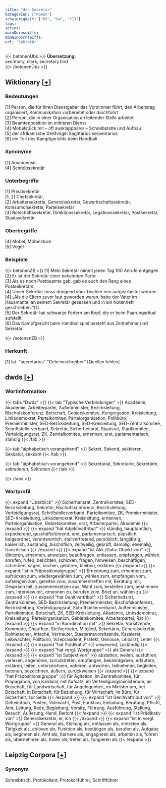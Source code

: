 ```yaml
---
title: "der Sekretär"
kategorien: ["Nomen"]
schwierigkeit: ["k6", "h4", "r13"]
tags:
series:
mainDornseiffs:
domainDornseiffs:
url: "Sekretär"
---
```


{{< betonenÜbs >}}
**Übersetzung:**  
secretary, clerk, secretary bird  
{{< /betonenÜbs >}}

## Wiktionary [[+](https://de.wiktionary.org/wiki/Sekretär)]

### Bedeutungen
[1] Person, die für ihren Dienstgeber das Vorzimmer führt, den Arbeitstag organisiert, Kommunikation vorbereitet oder durchführt  
[2] Person, die in einer Organisation an leitender Stelle arbeitet  
[3] Beamtenposition im mittleren Dienst  
[4] Möbelstück mit – oft ausklappbarer – Schreibplatte und Aufbau  
[5] der afrikanische Greifvogel Sagittarius serpentarius  
[6] ein Teil des Kampfgerichts beim Handball  

### Synonyme
[1] Amanuensis  
[4] Schreibsekretär  

### Unterbegriffe
[1] Privatsekretär  
[1, 2] Chefsekretär,  
[2] Arbeitersekretär, Generalsekretär, Gewerkschaftssekretär, Komsomolsekretär, Parteisekretär  
[3] Botschaftssekretär, Direktionssekretär, Legationssekretär, Postsekretär, Staatssekretär  

### Oberbegriffe
[4] Möbel, Möbelstück  
[5] Vogel  

### Beispiele
{{< betonenZB >}}
[1] Mein Sekretär nimmt jeden Tag 100 Anrufe entgegen.  
[2] Er ist der Sekretär einer bekannten Partei.  
[3] Als es noch Postbeamte gab, gab es auch den Rang eines Postsekretärs.  
[4] Unser Sekretär muss dringend vom Tischler neu aufgearbeitet werden.  
[4] „Als die Eltern zuvor laut geworden waren, hatte der Vater im Hausmantel an seinem Sekretär gesessen und in ein Notenheft geschrieben.“[1]  
[5] Der Sekretär hat schwarze Federn am Kopf, die er beim Paarungsritual aufstellt.  
[6] Das Kampfgericht beim Handballspiel besteht aus Zeitnehmer und Sekretär.  

{{< /betonenZB >}}
### Herkunft
[1] lat. "secretarius" "Geheimschreiber" [Quellen fehlen]  



## dwds [[+](https://www.dwds.de/wb/Sekretär)]

### Wortinformation
{{< tabs "Dwds" >}}
{{< tab "Typische Verbindungen" >}}
Académie, Akademie, Arbeiterpartei, Außenminister, Bezirksleitung, Bischofskonferenz, Botschaft, Gebietskomitee, Kongregation, Kreisleitung, Linksdemokrat, Parteikomitee, Parteiorganisation, Politbüro, Premierminister, SED-Bezirksleitung, SED-Kreisleitung, SED-Zentralkomitee, Schriftstellerverband, Sekretär, Sicherheitsrat, Staatsrat, Stadtkomitee, Verteidigungsrat, ZK, Zentralkomitee, ernennen, erst, parlamentarisch, ständig
{{< /tab >}}

{{< tab "alphabetisch vorangehend" >}}
Sekret, Sekond, sekkieren, Sekkatur, sekkant
{{< /tab >}}

{{< tab "alphabetisch vorangehend" >}}
Sekretariat, Sekretarie, Sekretärin, sekretieren, Sekretion
{{< /tab >}}

{{< /tabs >}}

### Wortprofil
{{< expand "Überblick" >}} Sicherheitsrat, Zentralkomitee, SED-Bezirksleitung, Sekretär, Bischofskonferenz, Bezirksleitung, Verteidigungsrat, Schriftstellerverband, Parteikomitee, ZK, Premierminister, SED-Kreisleitung, Linksdemokrat, Kreisleitung, ernennen, Parteiorganisation, Gebietskomitee, erst, Arbeiterpartei, Akademie {{< /expand >}}
{{< expand "hat Adjektivattribut" >}} ständig, hauptamtlich, expedierend, geschäftsführend, erst, parlamentarisch, päpstlich, beigeordnet, verantwortlich, stellvertretend, persönlich, langjährig, kaiserlich, zuständig, bischöflich, zeitweilig, geprüft, damalig, ehemalig, französisch {{< /expand >}}
{{< expand "ist Akk./Dativ-Objekt von" >}} diktieren, ernennen, anweisen, beauftragen, entlassen, empfangen, wählen, anrufen, rufen, berichten, schicken, fragen, hinweisen, beschäftigen, schreiben, sagen, suchen, gehören, bleiben, erklären {{< /expand >}}
{{< expand "ist in Präpositionalgruppe" >}} Ernennung zum, ernennen zum, aufrücken zum, wiedergewählen zum, wählen zum, empfangen vom, aufsteigen zum, geleiten vom, zusammentreffen mit, Beratung mit, Gespräch mit, zusammensetzen aus, Wahl zum, bestellen zum, bestimmen zum, Interview mit, ernennen zu, berufen zum, Brief an, wählen zu {{< /expand >}}
{{< expand "hat Genitivattribut" >}} Sicherheitsrat, Zentralkomitee, SED-Bezirksleitung, Premierminister, Bischofskonferenz, Bezirksleitung, Verteidigungsrat, Schriftstellerverband, Außenminister, Parteikomitee, Botschaft, ZK, SED-Kreisleitung, Akademie, Linksdemokrat, Kreisleitung, Parteiorganisation, Gebietskomitee, Arbeiterpartei, Rat {{< /expand >}}
{{< expand "in Koordination mit" >}} Sekretär, Vorsitzende, Kommode, Chauffeur, Stellvertreter, Mitglied, Sekretärin, Generalsekretär, Dolmetscher, Attaché, Vertrauter, Staatsratsvorsitzende, Kassierer, Leibwächter, Politbüro, Vizepräsident, Präfekt, Genosse, Leibarzt, Leiter {{< /expand >}}
{{< expand "hat Prädikativ" >}} anwesend, zuständig {{< /expand >}}
{{< expand "hat vergl. Wortgruppe" >}} als General {{< /expand >}}
{{< expand "ist Subjekt von" >}} abstatten, weilen, ausführen, verlesen, angehören, zurücktreten, empfangen, bekanntgeben, erläutern, erklären, leiten, unterzeichnen, notieren, antworten, teilnehmen, begleiten, betonen, bezeichnen, äußern, zurückweisen {{< /expand >}}
{{< expand "hat Präpositionalgruppe" >}} für Agitation, im Zentralkomitee, für Propaganda, von Kardinal, mit Aufsatz, im Verteidigungsministerium, an Botschaft, für Landwirtschaft, für Angelegenheit, im Ministerium, bei Botschaft, in Botschaft, für Beziehung, für Wirtschaft, im Büro, für Sicherheit, zur Seite {{< /expand >}}
{{< expand "ist Genitivattribut von" >}} Geheimfach, Posten, Vollmacht, Post, Funktion, Einladung, Beratung, Pflicht, Amt, Leitung, Rede, Begleitung, Vorsitz, Führung, Ausführung, Stellung, Besuch, Äußerung, Hand, Bericht {{< /expand >}}
{{< expand "ist Prädikativ von" >}} Generalsekretär, er, ich {{< /expand >}}
{{< expand "ist in vergl. Wortgruppe" >}} General als, Stellung als, entlassen als, eintreten als, Tätigkeit als, ablösen als, Funktion als, bestätigen als, berufen als, Aufgabe als, beginnen als, Amt als, Karriere als, engagieren als, arbeiten als, führen als, übernehmen als, holen als, treten als, fungieren als {{< /expand >}}

## Leipzig Corpora [[+](https://corpora.uni-leipzig.de/en/res?word=Sekretär&corpusId=deu_newscrawl-public_2018)]


### Synonym
Schreibtisch, Protokollant, Protokollführer, Schriftführer

